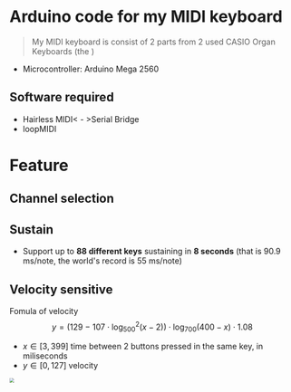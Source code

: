 # Arduino code for my MIDI keyboard

> My MIDI keyboard is consist of 2 parts from 2 used CASIO Organ Keyboards (the )
>
> 

- Microcontroller: Arduino Mega 2560

## Software required
- Hairless MIDI< - >Serial Bridge
- loopMIDI

# Feature

## Channel selection

## Sustain

- Support up to **88 different keys** sustaining in **8 seconds** (that is $90.9$ ms/note, the world's record is $55$ ms/note)

## Velocity sensitive

Fomula of velocity
$$
y = \left(129\ -\ 107\cdot\log^{2}_{500}\left(x-2\right)\right)\cdot\log_{700}\left(400-x\right)\cdot1.08
$$

- $x \in [3,399]$ time between 2 buttons pressed in the same key, in miliseconds 
- $y \in [0,127]$ velocity

<img src="D:\study\E\project\88MIDI_PIANO\New folder\midi_keyboard_88_keys\fig\velocity.png" style="zoom:50%;" />